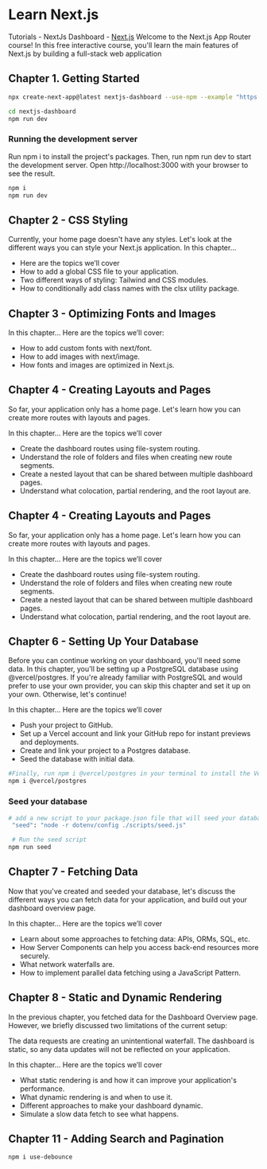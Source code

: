 

# Learn Next.js
Tutorials - NextJs Dashboard  - [Next.js](https://nextjs.org/learn/basics/create-nextjs-app)
Welcome to the Next.js App Router course! In this free interactive course, you'll learn the main features of Next.js by building a full-stack web application


## Chapter 1. Getting Started

```bash
npx create-next-app@latest nextjs-dashboard --use-npm --example "https://github.com/vercel/next-learn/tree/main/dashboard/starter-example"

cd nextjs-dashboard
npm run dev
```


### Running the development server
Run npm i to install the project's packages. Then, run npm run dev to start the development server. Open http://localhost:3000 with your browser to see the result.
```bash
npm i
npm run dev
```


## Chapter 2 - CSS Styling
Currently, your home page doesn't have any styles. Let's look at the different ways you can style your Next.js application.
In this chapter...

- Here are the topics we’ll cover
- How to add a global CSS file to your application.
- Two different ways of styling: Tailwind and CSS modules.
- How to conditionally add class names with the clsx utility package.


## Chapter 3 - Optimizing Fonts and Images

In this chapter...
Here are the topics we’ll cover: 
- How to add custom fonts with next/font.
- How to add images with next/image.
- How fonts and images are optimized in Next.js.

## Chapter 4 - Creating Layouts and Pages

So far, your application only has a home page. Let's learn how you can create more routes with layouts and pages.

In this chapter... Here are the topics we’ll cover
- Create the dashboard routes using file-system routing.
- Understand the role of folders and files when creating new route segments.
- Create a nested layout that can be shared between multiple dashboard pages.
- Understand what colocation, partial rendering, and the root layout are.


## Chapter 4 - Creating Layouts and Pages
So far, your application only has a home page. Let's learn how you can create more routes with layouts and pages.

In this chapter... Here are the topics we’ll cover
- Create the dashboard routes using file-system routing.
- Understand the role of folders and files when creating new route segments.
- Create a nested layout that can be shared between multiple dashboard pages.
- Understand what colocation, partial rendering, and the root layout are.



## Chapter 6 - Setting Up Your Database

Before you can continue working on your dashboard, you'll need some data. In this chapter, you'll be setting up a PostgreSQL database using @vercel/postgres. If you're already familiar with PostgreSQL and would prefer to use your own provider, you can skip this chapter and set it up on your own. Otherwise, let's continue!

In this chapter... Here are the topics we’ll cover

- Push your project to GitHub.
- Set up a Vercel account and link your GitHub repo for instant previews and deployments.
- Create and link your project to a Postgres database.
- Seed the database with initial data.


```bash
#Finally, run npm i @vercel/postgres in your terminal to install the Vercel Postgres SDK.
npm i @vercel/postgres

```

### Seed your database

```bash
# add a new script to your package.json file that will seed your database with initial data.
 "seed": "node -r dotenv/config ./scripts/seed.js"

 # Run the seed script
npm run seed
```


## Chapter 7 - Fetching Data

Now that you've created and seeded your database, let's discuss the different ways you can fetch data for your application, and build out your dashboard overview page.

In this chapter... Here are the topics we’ll cover
- Learn about some approaches to fetching data: APIs, ORMs, SQL, etc.
- How Server Components can help you access back-end resources more securely.
- What network waterfalls are.
- How to implement parallel data fetching using a JavaScript Pattern.


## Chapter 8 - Static and Dynamic Rendering

In the previous chapter, you fetched data for the Dashboard Overview page. However, we briefly discussed two limitations of the current setup:

The data requests are creating an unintentional waterfall.
The dashboard is static, so any data updates will not be reflected on your application.


In this chapter... Here are the topics we’ll cover
- What static rendering is and how it can improve your application's performance.
- What dynamic rendering is and when to use it.
- Different approaches to make your dashboard dynamic.
- Simulate a slow data fetch to see what happens.


## Chapter 11 - Adding Search and Pagination

```sh
npm i use-debounce
```